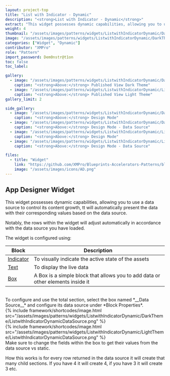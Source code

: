 ```yaml
---
layout: project-top
title: "List with Indicator - Dynamic"
description: "<strong>List with Indicator - Dynamic</strong>"
extract: "This widget possesses dynamic capabilities, allowing you to use a data source to control its content growth."
weight: 4
thumbnail: "/assets/images/patterns/widgets/ListwithIndicatorDynamic/DarkTheme/ListwithIndicatorDynamicPublishedMode.png"
image: "/assets/images/patterns/widgets/ListwithIndicatorDynamic/DarkTheme/ListwithIndicatorDynamicPublishedMode.png"
categories: ["Widget", "Dynamic"]
contributor: "XMPro"
role: "Pattern"
import_password: Dem0nstr@t1on
toc: false
toc_label: 

gallery:
  - image: "/assets/images/patterns/widgets/ListwithIndicatorDynamic/DarkTheme/ListwithIndicatorDynamicPublishedMode.png"
    caption: "<strong>Above:</strong> Published View Dark Theme"
  - image: "/assets/images/patterns/widgets/ListwithIndicatorDynamic/LightTheme/ListwithIndicatorDynamicPublishedMode.png"
    caption: "<strong>Above:</strong> Published View Light Theme"
gallery_limit: 2

side_gallery:
  - image: "/assets/images/patterns/widgets/ListwithIndicatorDynamic/DarkTheme/ListwithIndicatorDynamicDesignMode.png"
    caption: "<strong>Above:</strong> Design Mode"
  - image: "/assets/images/patterns/widgets/ListwithIndicatorDynamic/DarkTheme/ListwithIndicatorDynamicDataSource.png"
    caption: "<strong>Above:</strong> Design Mode - Data Source"
  - image: "/assets/images/patterns/widgets/ListwithIndicatorDynamic/LightTheme/ListwithIndicatorDynamicDesignMode.png"
    caption: "<strong>Above:</strong> Design Mode"
  - image: "/assets/images/patterns/widgets/ListwithIndicatorDynamic/LightTheme/ListwithIndicatorDynamicDataSource.png"
    caption: "<strong>Above:</strong> Design Mode - Data Source"

files:
  - title: "Widget"
    link: "https://github.com/XMPro/Blueprints-Accelerators-Patterns/blob/master/patterns/widgets/List%20with%20Indicator%20-%20Dynamic.xwid"
    image: "/assets/images/icons/AD.png"
---
```


## App Designer Widget
This widget possesses dynamic capabilities, allowing you to use a data source to control its content growth, tt will automatically present the data with their corresponding values based on the data source. 

Notably, the rows within the widget will adjust automatically in accordance with the data source you have loaded.

The widget is configured using: 

| Block                                  | Description                                                  |
| -------------------------------------- | ------------------------------------------------------------ |
| [Indicator](https://documentation.xmpro.com/blocks-toolbox/basic/indicator) | To visually indicate the active state of the assets |
| [Text](https://documentation.xmpro.com/blocks-toolbox/basic/text) | To display the live data |
| [Box](https://documentation.xmpro.com/blocks-toolbox/layout/box-and-data-repeater-box) | A Box is a simple block that allows you to add data or other elements inside it |

<br />
To configure and use the total section, select the box named *__Data Source__* and configure its data source under *Block Properties*.  
<div class="inline_image">{% include framework/shortcodes/image.html src="/assets/images/patterns/widgets/ListwithIndicatorDynamic/DarkTheme/ListwithIndicatorDynamicDataSource.png" %}</div>
<div class="inline_image">{% include framework/shortcodes/image.html src="/assets/images/patterns/widgets/ListwithIndicatorDynamic/LightTheme/ListwithIndicatorDynamicDataSource.png" %}</div>
Make sure to change the fields within the box to get their values from the data source vs static.

How this works is for every row returned in the data source it will create that many child sections.  If you have 4 it will create 4, if you have 3 it will create 3 etc.